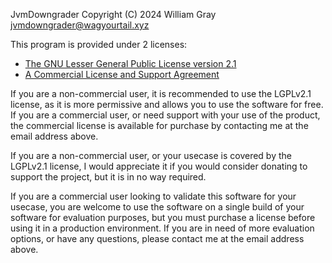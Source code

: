 JvmDowngrader
Copyright (C) 2024 William Gray <jvmdowngrader@wagyourtail.xyz>

This program is provided under 2 licenses:
* [The GNU Lesser General Public License version 2.1](license/LGPLv2.1.md)
* [A Commercial License and Support Agreement](license/Commercial.md)

If you are a non-commercial user, it is recommended to use the LGPLv2.1 license, as it is more permissive and allows you to use the software for free.
If you are a commercial user, or need support with your use of the product, the commercial license is available for purchase by contacting me at the email address above.

If you are a non-commercial user, or your usecase is covered by the LGPLv2.1 license, 
I would appreciate it if you would consider donating to support the project, but it is in no way required.

If you are a commercial user looking to validate this software for your usecase,
you are welcome to use the software on a single build of your software for evaluation purposes, 
but you must purchase a license before using it in a production environment.
If you are in need of more evaluation options, or have any questions, please contact me at the email address above.
